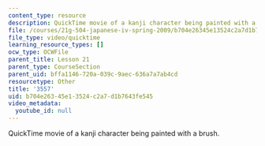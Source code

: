 ```yaml
---
content_type: resource
description: QuickTime movie of a kanji character being painted with a brush.
file: /courses/21g-504-japanese-iv-spring-2009/b704e26345e13524c2a7d1b7643fe545_3557.mov
file_type: video/quicktime
learning_resource_types: []
ocw_type: OCWFile
parent_title: Lesson 21
parent_type: CourseSection
parent_uid: bffa1146-720a-039c-9aec-636a7a7ab4cd
resourcetype: Other
title: '3557'
uid: b704e263-45e1-3524-c2a7-d1b7643fe545
video_metadata:
  youtube_id: null
---
```

QuickTime movie of a kanji character being painted with a brush.

